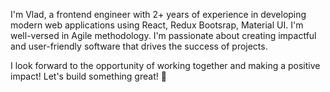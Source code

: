 I'm Vlad, a frontend engineer with 2+ years of experience in developing modern web applications using React, Redux Bootsrap, Material UI. I'm well-versed in Agile methodology. I'm passionate about creating impactful and user-friendly software that drives the success of projects.

I look forward to the opportunity of working together and making a positive impact! Let's build something great! 🚀
